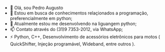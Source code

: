 - 👋 Olá, sou Pedro Augusto
- 👀 Estou em busca de conhecimentos relaçionados a programação, preferencialmente em python;
- 🌱 Atualmente estou me desenvolvendo na liguangem python;
- 📫 Contato através do (31)9 7353-2012, via WhatsApp;
- ⚡ Python, C++, Desenvolvimento de acessórios eletrônicos para motos ( QuickShifter, Injeção programável, Wideband, entre outros ).

<!---
PedroAPSantos/PedroAPSantos is a ✨ special ✨ repository because its `README.md` (this file) appears on your GitHub profile.
You can click the Preview link to take a look at your changes.
--->
